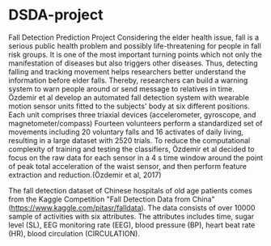 # DSDA-project
Fall Detection Prediction Project
Considering the elder health issue, fall is a serious public health problem and possibly life-threatening for people in fall risk groups. It is one of the most important turning points which not only the manifestation of diseases but also triggers other diseases. Thus, detecting falling and tracking movement helps researchers better understand the information before elder falls. Thereby, researchers can build a warning system to warn people around or send message to relatives in time.
Özdemir et al develop an automated fall detection system with wearable motion sensor units fitted to the subjects' body at six different positions. Each unit comprises three triaxial devices (accelerometer, gyroscope, and magnetometer/compass) Fourteen volunteers perform a standardized set of movements including 20 voluntary falls and 16 activates of daily living, resulting in a large dataset with 2520 trials. To reduce the computational complexity of training and testing the classifiers, Özdemir et al decided to focus on the raw data for each sensor in a 4 s time window around the point of peak total acceleration of the waist sensor, and then perform feature extraction and reduction.(Özdemir et al, 2017)

The fall detection dataset of Chinese hospitals of old age patients comes from the Kaggle Competition "Fall Detection Data from China" (https://www.kaggle.com/pitasr/falldata). The data consists of over 10000 sample of activities with six attributes. The attributes includes time, sugar level (SL), EEG monitoring rate (EEG), blood pressure (BP), heart beat rate (HR), blood circulation (CIRCULATION).
